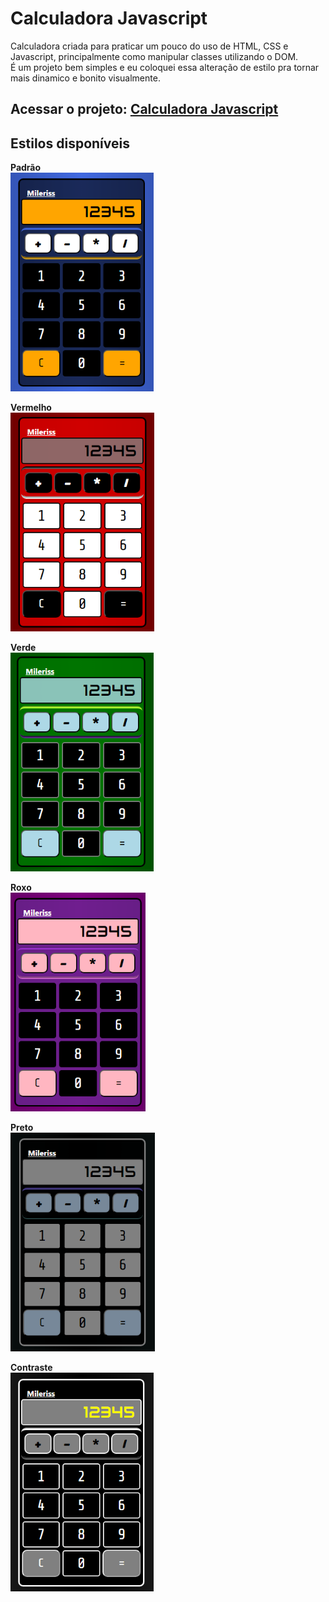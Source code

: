 # Calculadora Javascript  

Calculadora criada para praticar um pouco do uso de HTML, CSS e Javascript, principalmente como manipular classes utilizando o DOM.  
É um projeto bem simples e eu coloquei essa alteração de estilo pra tornar mais dinamico e bonito visualmente.  

## Acessar o projeto: <a href="https://htmlpreview.github.io/?https://github.com/Mileriss/Calculadora/blob/main/index.html" target="_blank">Calculadora Javascript</a>  

## Estilos disponíveis  
**Padrão**  
<img src="https://github.com/Mileriss/Calculadora/blob/main/Imagens/padrao.png?raw=true" height="350px" width="auto">  

**Vermelho**  
<img src="https://github.com/Mileriss/Calculadora/blob/main/Imagens/vermelho.png?raw=true" height="350px" width="auto">  

**Verde**  
<img src="https://github.com/Mileriss/Calculadora/blob/main/Imagens/verde.png?raw=true" height="350px" width="auto">  

**Roxo**  
<img src="https://github.com/Mileriss/Calculadora/blob/main/Imagens/roxo.png?raw=true" height="350px" width="auto">  

**Preto**  
<img src="https://github.com/Mileriss/Calculadora/blob/main/Imagens/preto.png?raw=true" height="350px" width="auto">  

**Contraste**  
<img src="https://github.com/Mileriss/Calculadora/blob/main/Imagens/contraste.png?raw=true" height="350px" width="auto">  
